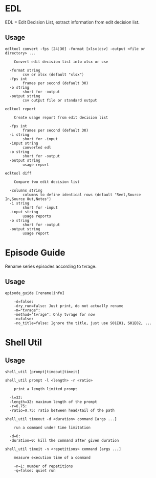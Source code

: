 
EDL
===
EDL = Edit Decision List, extract information from edit decision list.

Usage
-----

	edltool convert -fps [24|30] -format [xlsx|csv] -output <file or directory> ...

		Convert edit decision list into xlsx or csv

	  -format string
	    	csv or xlsx (default "xlsx")
	  -fps int
	    	frames per second (default 30)
	  -o string
	    	short for -output
	  -output string
	    	csv output file or standard output

	edltool report

		Create usage report from edit decision list

	  -fps int
	    	frames per second (default 30)
	  -i string
	    	short for -input
	  -input string
	    	converted edl
	  -o string
	    	short for -output
	  -output string
	    	usage report

	edltool diff

		Compare two edit decision list

	  -columns string
	    	columns to define identical rows (default "Reel,Source In,Source Out,Notes")
	  -i string
	    	short for -input
	  -input string
	    	usage reports
	  -o string
	    	short for -output
	  -output string
	    	usage report


Episode Guide
=============
Rename series episodes according to tvrage.

Usage
-----

	episode_guide [rename|info]

  		-d=false:
		-dry_run=false: Just print, do not actually rename
		-m="tvrage":
		-method="tvrage": Only tvrage for now
		-n=false:
		-no_title=false: Ignore the title, just use S01E01, S01E02, ...


Shell Util
==========

Usage
-----

	shell_util [prompt|timeout|timeit]

	shell_util prompt -l <length> -r <ratio>

		print a length limited prompt

	  -l=32:
	  -length=32: maximum length of the prompt
	  -r=0.75:
	  -ratio=0.75: ratio between head/tail of the path

	shell_util timeout -d <duration> command [args ...]

		run a command under time limitation

	  -d=0:
	  -duration=0: kill the command after given duration

	shell_util timeit -n <repetitions> command [args ...]

	  	measure execution time of a command

	    -n=1: number of repetitions
	    -q=false: quiet run
